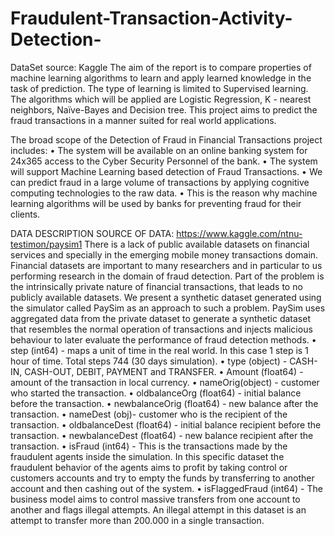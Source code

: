 # Fraudulent-Transaction-Activity-Detection-
DataSet source: Kaggle
The aim of the report is to compare properties of machine
learning algorithms to learn and apply learned knowledge in
the task of prediction. The type of learning is limited to
Supervised learning. The algorithms which will be applied are
Logistic Regression, K - nearest neighbors, Naïve-Bayes and
Decision tree.
This project aims to predict the fraud transactions in a manner
suited for real world applications.

The broad scope of the Detection of Fraud in Financial
Transactions project includes:
• The system will be available on an online banking system
for 24x365 access to the Cyber Security Personnel of the
bank.
• The system will support Machine Learning based
detection of Fraud Transactions.
• We can predict fraud in a large volume of transactions
by applying cognitive computing technologies to the
raw data.
• This is the reason why machine learning algorithms will
be used by banks for preventing fraud for their clients.

DATA DESCRIPTION
SOURCE OF DATA: https://www.kaggle.com/ntnu-testimon/paysim1
There is a lack of public available datasets on financial services and specially in
the emerging mobile money transactions domain. Financial datasets are
important to many researchers and in particular to us performing research in the
domain of fraud detection. Part of the problem is the intrinsically private nature
of financial transactions, that leads to no publicly available datasets.
We present a synthetic dataset generated using the simulator called PaySim as
an approach to such a problem. PaySim uses aggregated data from the private
dataset to generate a synthetic dataset that resembles the normal operation of
transactions and injects malicious behaviour to later evaluate the performance
of fraud detection methods.
• step (int64) - maps a unit of time in the real world. In this case 1 step is 1 hour
of time. Total steps 744 (30 days simulation).
• type (object) - CASH-IN, CASH-OUT, DEBIT, PAYMENT and TRANSFER.
• Amount (float64) - amount of the transaction in local currency.
• nameOrig(object) - customer who started the transaction.
• oldbalanceOrg (float64) - initial balance before the transaction.
• newbalanceOrig (float64) - new balance after the transaction.
• nameDest (obj)- customer who is the recipient of the transaction.
• oldbalanceDest (float64) - initial balance recipient before the transaction.
• newbalanceDest (float64) - new balance recipient after the transaction.
• isFraud (int64) - This is the transactions made by the fraudulent agents inside
the simulation. In this specific dataset the fraudulent behavior of the agents
aims to profit by taking control or customers accounts and try to empty the
funds by transferring to another account and then cashing out of the system.
• isFlaggedFraud (int64) - The business model aims to control massive transfers
from one account to another and flags illegal attempts. An illegal attempt in
this dataset is an attempt to transfer more than 200.000 in a single transaction.



 
